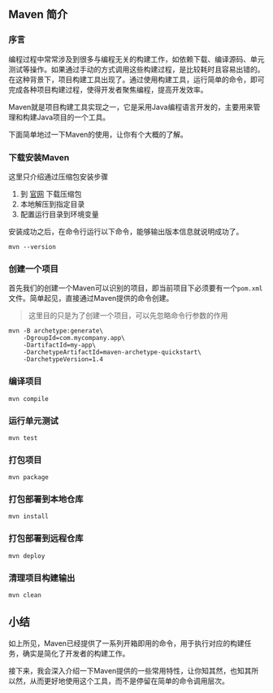 ## Maven 简介
### 序言
编程过程中常常涉及到很多与编程无关的构建工作，如依赖下载、编译源码、单元测试等操作。如果通过手动的方式调用这些构建过程，是比较耗时且容易出错的。在这种背景下，项目构建工具出现了。通过使用构建工具，运行简单的命令，即可完成各种项目构建过程，使得开发者聚焦编程，提高开发效率。

Maven就是项目构建工具实现之一，它是采用Java编程语言开发的，主要用来管理和构建Java项目的一个工具。

下面简单地过一下Maven的使用，让你有个大概的了解。

### 下载安装Maven
这里只介绍通过压缩包安装步骤
1. 到 [官网](https://maven.apache.org/) 下载压缩包
2. 本地解压到指定目录
3. 配置运行目录到环境变量

安装成功之后，在命令行运行以下命令，能够输出版本信息就说明成功了。
```
mvn --version   
```

### 创建一个项目
首先我们的创建一个Maven可以识别的项目，即当前项目下必须要有一个`pom.xml`文件。简单起见，直接通过Maven提供的命令创建。
> 这里目的只是为了创建一个项目，可以先忽略命令行参数的作用  


```
mvn -B archetype:generate\
    -DgroupId=com.mycompany.app\
    -DartifactId=my-app\
    -DarchetypeArtifactId=maven-archetype-quickstart\
    -DarchetypeVersion=1.4
```
### 编译项目
```
mvn compile
```

### 运行单元测试
```
mvn test
```
### 打包项目
```
mvn package
```
### 打包部署到本地仓库
```
mvn install
```
### 打包部署到远程仓库
```
mvn deploy
```
### 清理项目构建输出
```
mvn clean
```

## 小结
如上所见，Maven已经提供了一系列开箱即用的命令，用于执行对应的构建任务，确实是简化了开发者的构建工作。

接下来，我会深入介绍一下Maven提供的一些常用特性，让你知其然，也知其所以然，从而更好地使用这个工具，而不是停留在简单的命令调用层次。